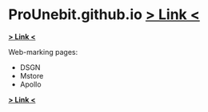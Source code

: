 # ProUnebit.github.io [> Link <](https://prounebit.github.io/index.html)
__[> Link <](https://prounebit.github.io/index.html)__

Web-marking pages:
- DSGN
- Mstore
- Apollo

__[> Link <](https://prounebit.github.io/index.html)__
